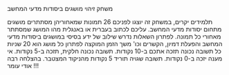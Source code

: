 משחק זיהוי מושגים ביסודות מדעי המחשב

תלמידים יקרים,
במשחק זה יוצגו לפניכם 26 תמונות שמאחוריהן מסתתרים מושגים מתחום יסודות מדעי המחשב. 
עליכם לכתוב בעברית או באנגלית מהו המושג שמסתתר מאחורי כל תמונה.
לפתרון השאלות נדרש שילוב של ידע בסיסי במושגים ביסודות מדעי המחשב והפעלת דמיון, הקשרים וכו'
משך הזמן המוקצה לפתרון כל מושג הוא 20 שניות
כל תשובה נכונה תזכה אתכם ב-10 נקודות. תשובה נכונה חלקית, תזכה ב-5 נקודות.
אי מענה יזכה ב-0 נקודות. תשובה שגויה תוריד 5 נקודות מהניקוד המצטבר.
בהצלחה רבה !!!
אודי עומר
